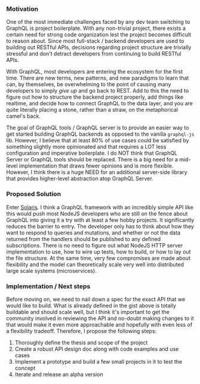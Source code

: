 ### Motivation

One of the most immediate challenges faced by any dev team switching to GraphQL is project boilerplate.  With any non-trivial project, there exists a certain need for strong code organization lest the project becomes difficult to reason about.  Since most full-stack / backend developers are used to building out RESTful APIs, decisions regarding project structure are trivially stressful and don't detract developers from continuing to build RESTful APIs.

With GraphQL, most developers are entering the ecosystem for the first time.  There are new terms, new patterns, and new paradigms to learn that can, by themselves, be overwhelming to the point of causing many developers to simply *give up* and go back to REST.  Add to this the need to figure out how to structure the backend project properly, add things like realtime, and decide how to connect GraphQL to the data layer, and you are quite literally placing a stone, rather than a straw, on the metaphorical camel's back.

The goal of GraphQL tools / GraphQL server is to provide an easier way to get started building GraphQL backends as opposed to the vanilla `graphql-js` lib.  However, I believe that at least 80% of use cases could be satisfied by something slightly more opinionated and that requires a LOT less configuration and imperative boilerplate.  I do NOT think that GraphQL Server or GraphQL tools should be replaced.  There is a big need for a mid-level implementation that draws fewer opinions and is more flexible.  However, I think there is a huge NEED for an additional server-side library that provides higher-level abstraction atop GraphQL Server.

### Proposed Solution

Enter [Solaris](https://gist.github.com/thebigredgeek/3e5d9757b054b642062569424f7fee03).  I think a GraphQL framework with an incredibly simple API like this would push most NodeJS developers who are still on the fence about GraphQL into giving it a try with at least a few hobby projects.  It significantly reduces the barrier to entry.  The developer only has to think about how they want to respond to queries and mutations, and whether or not the data returned from the handlers should be published to any defined subscriptions.  There is no need to figure out what NodeJS HTTP server implementation to use, how to wire up tests, how to build, or how to lay out the file structure.  At the same time, very few compromises are made about flexibility and the model can theoretically scale very well into distributed large scale systems (microservices).

### Implementation / Next steps

Before moving on, we need to nail down a spec for the exact API that we would like to build.  What is already defined in the gist above is totally buildable and should scale well, but I think it's important to get the community involved in reviewing the API and no-doubt making changes to it that would make it even more approachable and hopefully with even less of a flexibility tradeoff.  Therefore, I propose the following steps:

1) Thoroughly define the thesis and scope of the project
2) Create a robust API design doc along with code examples and use cases
3) Implement a prototype and build a few small projects in it to test the concept
4) Iterate and release an alpha version
